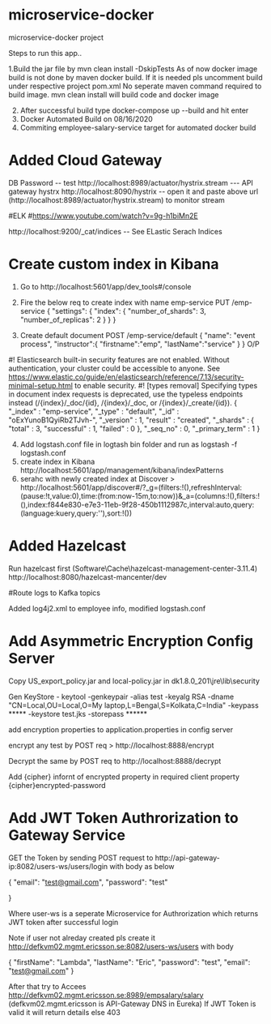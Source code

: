 # microservice-docker
microservice-docker project

Steps to run this app..

1.Build the jar file by mvn clean install -DskipTests
As of now docker image build is not done by maven docker build. If it is needed pls uncomment <goal>build</goal> under respective project 
pom.xml
 No seperate maven command required to build image. mvn clean install will build code and docker image

2. After successful build type docker-compose up --build and hit enter
3. Docker Automated Build on 08/16/2020
4. Commiting employee-salary-service target for automated docker build

# Added Cloud Gateway
DB Password --  test
http://localhost:8989/actuator/hystrix.stream  --- API gateway hystrx
http://localhost:8090/hystrix -- open it and paste above url (http://localhost:8989/actuator/hystrix.stream)  to monitor stream

#ELK
#https://www.youtube.com/watch?v=9g-h1biMn2E

http://localhost:9200/_cat/indices -- See ELastic Serach Indices

# Create custom index in Kibana
1. Go to http://localhost:5601/app/dev_tools#/console
2. Fire the below req to create index with name emp-service
PUT /emp-service
{
  "settings": {
    "index": {
      "number_of_shards": 3,  
      "number_of_replicas": 2 
    }
  }
}

3. Create default document
POST /emp-service/default
{
  "name": "event process",
  "instructor":{
    "firstname":"emp",
	"lastName":"service"
  }
}
 O/P
 
 #! Elasticsearch built-in security features are not enabled. Without authentication, your cluster could be accessible to anyone. See https://www.elastic.co/guide/en/elasticsearch/reference/7.13/security-minimal-setup.html to enable security.
#! [types removal] Specifying types in document index requests is deprecated, use the typeless endpoints instead (/{index}/_doc/{id}, /{index}/_doc, or /{index}/_create/{id}).
{
  "_index" : "emp-service",
  "_type" : "default",
  "_id" : "oExYunoB1QyiRb2TJvh-",
  "_version" : 1,
  "result" : "created",
  "_shards" : {
    "total" : 3,
    "successful" : 1,
    "failed" : 0
  },
  "_seq_no" : 0,
  "_primary_term" : 1
}

4. Add logstash.conf file in logtash bin folder and run as logstash -f logstash.conf
5. create index in Kibana http://localhost:5601/app/management/kibana/indexPatterns
6. serahc with newly created index at Discover > http://localhost:5601/app/discover#/?_g=(filters:!(),refreshInterval:(pause:!t,value:0),time:(from:now-15m,to:now))&_a=(columns:!(),filters:!(),index:f844e830-e7e3-11eb-9f28-450b1112987c,interval:auto,query:(language:kuery,query:''),sort:!())

# Added Hazelcast

Run hazelcast first (Software\Cache\hazelcast-management-center-3.11.4)
http://localhost:8080/hazelcast-mancenter/dev

#Route logs to Kafka topics

Added log4j2.xml to employee info, modified logstash.conf 

# Add Asymmetric Encryption Config Server
Copy US_export_policy.jar and local-policy.jar in dk1.8.0_201\jre\lib\security

Gen KeyStore - keytool -genkeypair -alias test -keyalg RSA  -dname "CN=Local,OU=Local,O=My laptop,L=Bengal,S=Kolkata,C=India" -keypass ***** -keystore test.jks -storepass ******

add encryption properties to application.properties in config server

encrypt any test by POST req > http://localhost:8888/encrypt 

Decrypt the same by POST req to http://localhost:8888/decrypt

Add {cipher} infornt of encrypted property in required client property {cipher}encrypted-password

# Add JWT Token Authrorization to Gateway Service

GET the Token by sending POST request to http://api-gateway-ip:8082/users-ws/users/login with body as below

{
  "email": "test@gmail.com",
  "password": "test"

}

Where user-ws is a seperate Microservice for Authrorization which returns JWT token after successful login

Note if user not alreday created pls create it http://defkvm02.mgmt.ericsson.se:8082/users-ws/users with body

{
  "firstName": "Lambda",
  "lastName": "Eric",
  "password": "test",
  "email": "test@gmail.com"
}

After that try to Accees http://defkvm02.mgmt.ericsson.se:8989/empsalary/salary (defkvm02.mgmt.ericsson is API-Gateway DNS in Eureka)
If JWT Token is valid it will return details else 403
